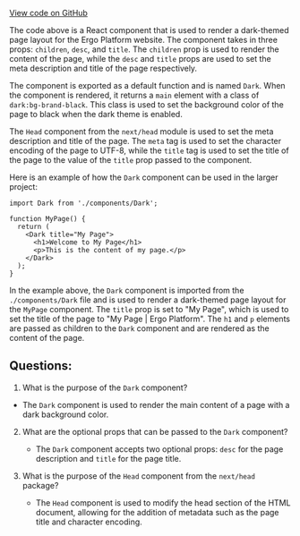 [View code on GitHub](https://github.com/ergoplatform/ergoweb/components/Dark.tsx)

The code above is a React component that is used to render a dark-themed page layout for the Ergo Platform website. The component takes in three props: `children`, `desc`, and `title`. The `children` prop is used to render the content of the page, while the `desc` and `title` props are used to set the meta description and title of the page respectively.

The component is exported as a default function and is named `Dark`. When the component is rendered, it returns a `main` element with a class of `dark:bg-brand-black`. This class is used to set the background color of the page to black when the dark theme is enabled.

The `Head` component from the `next/head` module is used to set the meta description and title of the page. The `meta` tag is used to set the character encoding of the page to UTF-8, while the `title` tag is used to set the title of the page to the value of the `title` prop passed to the component.

Here is an example of how the `Dark` component can be used in the larger project:

```
import Dark from './components/Dark';

function MyPage() {
  return (
    <Dark title="My Page">
      <h1>Welcome to My Page</h1>
      <p>This is the content of my page.</p>
    </Dark>
  );
}
```

In the example above, the `Dark` component is imported from the `./components/Dark` file and is used to render a dark-themed page layout for the `MyPage` component. The `title` prop is set to "My Page", which is used to set the title of the page to "My Page | Ergo Platform". The `h1` and `p` elements are passed as children to the `Dark` component and are rendered as the content of the page.
## Questions: 
 1. What is the purpose of the `Dark` component?
   - The `Dark` component is used to render the main content of a page with a dark background color.

2. What are the optional props that can be passed to the `Dark` component?
   - The `Dark` component accepts two optional props: `desc` for the page description and `title` for the page title.

3. What is the purpose of the `Head` component from the `next/head` package?
   - The `Head` component is used to modify the head section of the HTML document, allowing for the addition of metadata such as the page title and character encoding.